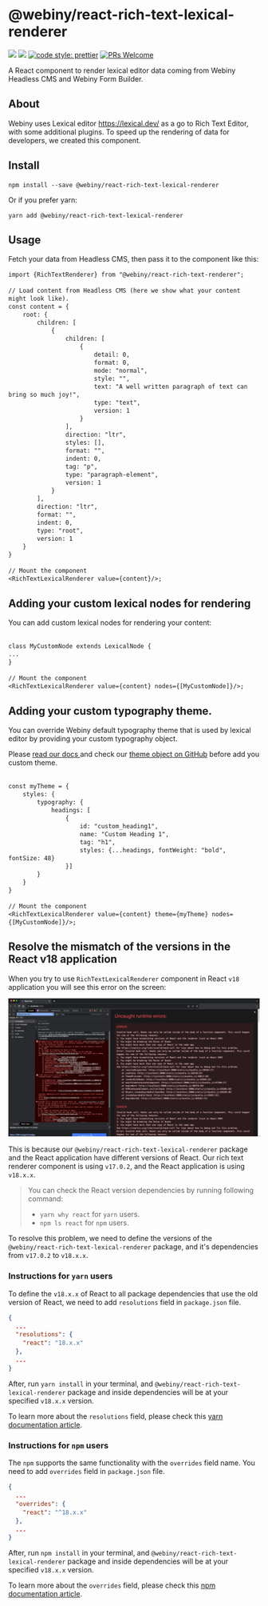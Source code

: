 # @webiny/react-rich-text-lexical-renderer

[![](https://img.shields.io/npm/dw/@webiny/react-rich-textlexical-renderer.svg)](https://www.npmjs.com/package/@webiny/react-rich-text-lexical-renderer)
[![](https://img.shields.io/npm/v/@webiny/react-rich-text-lexical-renderer.svg)](https://www.npmjs.com/package/@webiny/react-rich-text-lexical-renderer)
[![code style: prettier](https://img.shields.io/badge/code_style-prettier-ff69b4.svg?style=flat-square)](https://github.com/prettier/prettier)
[![PRs Welcome](https://img.shields.io/badge/PRs-welcome-brightgreen.svg?style=flat-square)](http://makeapullrequest.com)

A React component to render lexical editor data coming from Webiny Headless CMS and Webiny Form Builder.

## About

Webiny uses Lexical editor https://lexical.dev/ as a go to Rich Text Editor, with some additional plugins. To speed up
the rendering of data for developers, we created this component.

## Install

```
npm install --save @webiny/react-rich-text-lexical-renderer
```

Or if you prefer yarn:

```
yarn add @webiny/react-rich-text-lexical-renderer
```

## Usage

Fetch your data from Headless CMS, then pass it to the component like this:

```tsx
import {RichTextRenderer} from "@webiny/react-rich-text-renderer";

// Load content from Headless CMS (here we show what your content might look like).
const content = {
    root: {
        children: [
            {
                children: [
                    {
                        detail: 0,
                        format: 0,
                        mode: "normal",
                        style: "",
                        text: "A well written paragraph of text can bring so much joy!",
                        type: "text",
                        version: 1
                    }
                ],
                direction: "ltr",
                styles: [],
                format: "",
                indent: 0,
                tag: "p",
                type: "paragraph-element",
                version: 1
            }
        ],
        direction: "ltr",
        format: "",
        indent: 0,
        type: "root",
        version: 1
    }
}

// Mount the component
<RichTextLexicalRenderer value={content}/>;
```

## Adding your custom lexical nodes for rendering

You can add custom lexical nodes for rendering your content:

```tsx

class MyCustomNode extends LexicalNode {
...
}

// Mount the component
<RichTextLexicalRenderer value={content} nodes={[MyCustomNode]}/>;
```

## Adding your custom typography theme.

You can override Webiny default typography theme that is used by lexical editor by providing your custom typography
object.

Please [ read our docs ](https://www.webiny.com/docs/page-builder/theming/theme-object) and check
our [theme object on GitHub](hhttps://github.com/webiny/webiny-js/blob/v5.35.0/packages/cwp-template-aws/template/common/apps/theme/theme.ts)
before add you custom theme.

```tsx

const myTheme = {
    styles: {
        typography: {
            headings: [
                {
                    id: "custom_heading1",
                    name: "Custom Heading 1",
                    tag: "h1",
                    styles: {...headings, fontWeight: "bold", fontSize: 48}
                }]
        }
    }
}

// Mount the component
<RichTextLexicalRenderer value={content} theme={myTheme} nodes={[MyCustomNode]}/>;
```

## Resolve the mismatch of the versions in the React v18 application

When you try to use `RichTextLexicalRenderer` component in React `v18` application you will see this error on the
screen:

![React application error for mismatch of the React versions](./images/react-renderer-versisons-conflict-error.png)

This is because our `@webiny/react-rich-text-lexical-renderer` package and the React application have
different versions of React. Our rich text renderer component is using `v17.0.2`, and the React application is
using `v18.x.x`.

> You can check the React version dependencies by running following command:
> - `yarn why react` for `yarn` users.
> - `npm ls react` for `npm` users.

To resolve this problem, we need to define the versions of the `@webiny/react-rich-text-lexical-renderer`
package, and it's dependencies from `v17.0.2` to `v18.x.x`.

### Instructions for `yarn` users

To define the `v18.x.x` of React to all package dependencies that use the old version of React, we need to
add `resolutions` field in `package.json` file.

```json package.json
{
  ...
  "resolutions": {
    "react": "18.x.x"
  },
  ...
}
```

After, run `yarn install` in your terminal, and `@webiny/react-rich-text-lexical-renderer` package and inside
dependencies will be at your specified `v18.x.x` version.

To learn more about the `resolutions` field, please check
this [yarn documentation article](https://classic.yarnpkg.com/lang/en/docs/selective-version-resolutions/).

### Instructions for `npm` users

The `npm` supports the same functionality with the `overrides` field name. You need to add `overrides`
field in `package.json` file.

```json package.json
{
  ...
  "overrides": {
    "react": "^18.x.x"
  },
  ...
}
```

After, run `npm install` in your terminal, and `@webiny/react-rich-text-lexical-renderer` package and inside
dependencies will be at your specified `v18.x.x` version.

To learn more about the `overrides` field, please check
this [npm documentation article](https://docs.npmjs.com/cli/v9/configuring-npm/package-json#overrides).

